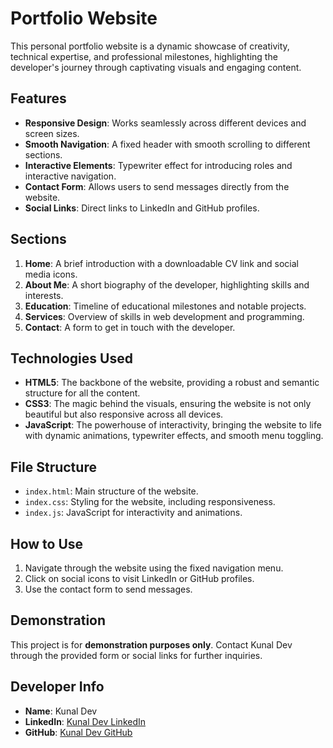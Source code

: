 # Portfolio Website

This personal portfolio website is a dynamic showcase of creativity, technical expertise, and professional milestones, highlighting the developer's journey through captivating visuals and engaging content.

## Features

- **Responsive Design**: Works seamlessly across different devices and screen sizes.
- **Smooth Navigation**: A fixed header with smooth scrolling to different sections.
- **Interactive Elements**: Typewriter effect for introducing roles and interactive navigation.
- **Contact Form**: Allows users to send messages directly from the website.
- **Social Links**: Direct links to LinkedIn and GitHub profiles.

## Sections

1. **Home**: A brief introduction with a downloadable CV link and social media icons.
2. **About Me**: A short biography of the developer, highlighting skills and interests.
3. **Education**: Timeline of educational milestones and notable projects.
4. **Services**: Overview of skills in web development and programming.
5. **Contact**: A form to get in touch with the developer.

## Technologies Used

- **HTML5**: The backbone of the website, providing a robust and semantic structure for all the content.
- **CSS3**: The magic behind the visuals, ensuring the website is not only beautiful but also responsive across all devices.
- **JavaScript**: The powerhouse of interactivity, bringing the website to life with dynamic animations, typewriter effects, and smooth menu toggling.



## File Structure

- `index.html`: Main structure of the website.
- `index.css`: Styling for the website, including responsiveness.
- `index.js`: JavaScript for interactivity and animations.



## How to Use

1. Navigate through the website using the fixed navigation menu.
2. Click on social icons to visit LinkedIn or GitHub profiles.
3. Use the contact form to send messages.

## Demonstration

This project is for **demonstration purposes only**. Contact Kunal Dev through the provided form or social links for further inquiries.

## Developer Info

- **Name**: Kunal Dev
- **LinkedIn**: [Kunal Dev LinkedIn](https://www.linkedin.com/in/kunal-dev-b837b4252/)
- **GitHub**: [Kunal Dev GitHub](https://github.com/ItsKunalDev)

